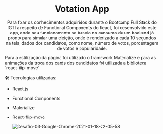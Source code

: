 <h1 align='center'>Votation App</h1>

<p align='center'>Para fixar os conhecimentos adquiridos durante o Bootcamp Full Stack do IGTI a respeito de Functional Components do React, foi desenvolvido este app, onde seu funcionamento se baseia no consumo de um backend já pronto para simular uma eleição, onde é renderizado a cada 10 segundos na tela, dados dos candidatos, como nome, número de votos, porcentagem de votos e popularidade.


Para a estilização da página foi utilizado o framework Materialize e para as animações da troca dos cards dos candidatos foi utilizada a biblioteca 'react-flip-move' 



:hammer_and_wrench: Tecnologias utilizadas:

- React.js

- Functional Components

- Materialize

- React-flip-move

  ![Desafio-03-Google-Chrome-2021-01-18-22-05-58](https://user-images.githubusercontent.com/30630150/104976310-aff96880-59db-11eb-98ae-3c35be7bdf6d.gif)

